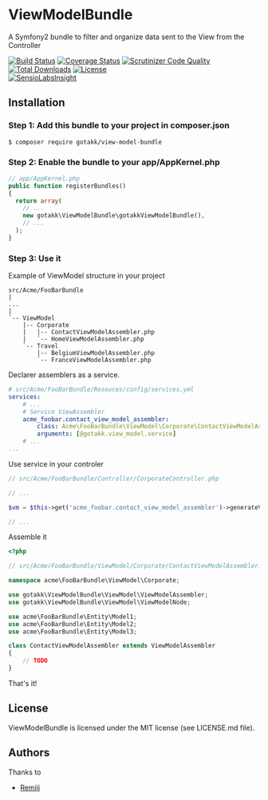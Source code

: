 # ViewModelBundle

A Symfony2 bundle to filter and organize data sent to the View from the Controller

[![Build Status](https://travis-ci.org/gotakk/ViewModelBundle.svg?branch=master)](https://travis-ci.org/gotakk/ViewModelBundle)
[![Coverage Status](https://coveralls.io/repos/gotakk/ViewModelBundle/badge.svg?branch=master&service=github)](https://coveralls.io/github/gotakk/ViewModelBundle?branch=master)
[![Scrutinizer Code Quality](https://scrutinizer-ci.com/g/gotakk/ViewModelBundle/badges/quality-score.png?b=master)](https://scrutinizer-ci.com/g/gotakk/ViewModelBundle/?branch=master)
[![Total Downloads](https://poser.pugx.org/phpunit/phpunit/downloads)](https://packagist.org/packages/phpunit/phpunit)
[![License](https://poser.pugx.org/phpunit/phpunit/license)](https://packagist.org/packages/phpunit/phpunit)  
[![SensioLabsInsight](https://insight.sensiolabs.com/projects/78a4326b-43d1-4c2e-917c-dc1e013fca95/big.png)](https://insight.sensiolabs.com/projects/78a4326b-43d1-4c2e-917c-dc1e013fca95)

## Installation

### Step 1: Add this bundle to your project in composer.json


```
$ composer require gotakk/view-model-bundle
```

### Step 2: Enable the bundle to your app/AppKernel.php

```php
// app/AppKernel.php
public function registerBundles()
{
  return array(
    // ...
    new gotakk\ViewModelBundle\gotakkViewModelBundle(),
    // ...
  );
}
```

### Step 3: Use it

Example of ViewModel structure in your project

```
src/Acme/FooBarBundle
|
...
|
`-- ViewModel
    |-- Corporate
    |   |-- ContactViewModelAssembler.php
    |   `-- HomeViewModelAssembler.php
    `-- Travel
        |-- BelgiumViewModelAssembler.php
        `-- FranceViewModelAssembler.php
```

Declarer assemblers as a service.

```yml
# src/Acme/FooBarBundle/Resouces/config/services.yml
services:
    # ...
    # Service ViewAssembler
    acme_foobar.contact_view_model_assembler:
        class: Acme\FooBarBundle\ViewModel\Corporate\ContactViewModelAssembler
        arguments: [@gotakk.view_model.service]
    # ...
...

```

Use service in your controler

```php
// src/Acme/FooBarBundle/Controller/CorporateController.php

// ...

$vm = $this->get('acme_foobar.contact_view_model_assembler')->generateViewModel($model1, $model2, $model3);

// ...

```

Assemble it

```php
<?php

// src/Acme/FooBarBundle/ViewModel/Corporate/ContactViewModelAssembler.php

namespace acme\FooBarBundle\ViewModel\Corporate;

use gotakk\ViewModelBundle\ViewModel\ViewModelAssembler;
use gotakk\ViewModelBundle\ViewModel\ViewModelNode;

use acme\FooBarBundle\Entity\Model1;
use acme\FooBarBundle\Entity\Model2;
use acme\FooBarBundle\Entity\Model3;

class ContactViewModelAssembler extends ViewModelAssembler
{
    // TODO
}
```

That's it!

## License

ViewModelBundle is licensed under the MIT license (see LICENSE.md file).

## Authors

Thanks to
* [Remiii](https://github.com/Remiii)

